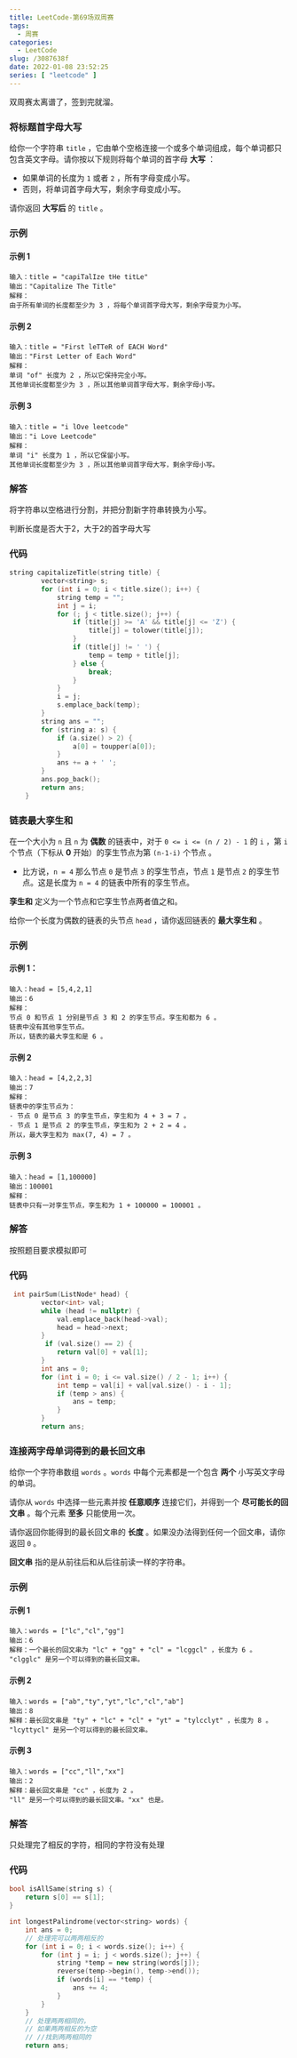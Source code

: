 ```yaml
---
title: LeetCode-第69场双周赛
tags:
  - 周赛
categories:
  - LeetCode
slug: /3087638f
date: 2022-01-08 23:52:25
series: [ "leetcode" ] 
---
```


双周赛太离谱了，签到完就溜。

<!--more-->

### 将标题首字母大写

给你一个字符串 `title` ，它由单个空格连接一个或多个单词组成，每个单词都只包含英文字母。请你按以下规则将每个单词的首字母 **大写** ：

- 如果单词的长度为 `1` 或者 `2` ，所有字母变成小写。
- 否则，将单词首字母大写，剩余字母变成小写。

请你返回 **大写后** 的 `title` 。

### 示例

#### **示例 1**

```
输入：title = "capiTalIze tHe titLe"
输出："Capitalize The Title"
解释：
由于所有单词的长度都至少为 3 ，将每个单词首字母大写，剩余字母变为小写。
```

#### **示例 2**

```
输入：title = "First leTTeR of EACH Word"
输出："First Letter of Each Word"
解释：
单词 "of" 长度为 2 ，所以它保持完全小写。
其他单词长度都至少为 3 ，所以其他单词首字母大写，剩余字母小写。
```

#### **示例 3**

```
输入：title = "i lOve leetcode"
输出："i Love Leetcode"
解释：
单词 "i" 长度为 1 ，所以它保留小写。
其他单词长度都至少为 3 ，所以其他单词首字母大写，剩余字母小写。
```

### 解答

将字符串以空格进行分割，并把分割新字符串转换为小写。

判断长度是否大于2，大于2的首字母大写

### 代码

```c++
string capitalizeTitle(string title) {
        vector<string> s;
        for (int i = 0; i < title.size(); i++) {
            string temp = "";
            int j = i;
            for (; j < title.size(); j++) {
                if (title[j] >= 'A' && title[j] <= 'Z') {
                    title[j] = tolower(title[j]);
                }
                if (title[j] != ' ') {
                    temp = temp + title[j];
                } else {
                    break;
                }
            }
            i = j;
            s.emplace_back(temp);
        }
        string ans = "";
        for (string a: s) {
            if (a.size() > 2) {
                a[0] = toupper(a[0]);
            }
            ans += a + ' ';
        }
        ans.pop_back();
        return ans;
    }
```

### 链表最大孪生和

在一个大小为 `n` 且 `n` 为 **偶数** 的链表中，对于 `0 <= i <= (n / 2) - 1` 的 `i` ，第 `i` 个节点（下标从 **0** 开始）的孪生节点为第 `(n-1-i)` 个节点 。

- 比方说，`n = 4` 那么节点 `0` 是节点 `3` 的孪生节点，节点 `1` 是节点 `2` 的孪生节点。这是长度为 `n = 4` 的链表中所有的孪生节点。

**孪生和** 定义为一个节点和它孪生节点两者值之和。

给你一个长度为偶数的链表的头节点 `head` ，请你返回链表的 **最大孪生和** 。

### 示例

#### 示例 1：

```
输入：head = [5,4,2,1]
输出：6
解释：
节点 0 和节点 1 分别是节点 3 和 2 的孪生节点。孪生和都为 6 。
链表中没有其他孪生节点。
所以，链表的最大孪生和是 6 。
```

#### **示例 2**

```
输入：head = [4,2,2,3]
输出：7
解释：
链表中的孪生节点为：
- 节点 0 是节点 3 的孪生节点，孪生和为 4 + 3 = 7 。
- 节点 1 是节点 2 的孪生节点，孪生和为 2 + 2 = 4 。
所以，最大孪生和为 max(7, 4) = 7 。
```

#### **示例 3**

```
输入：head = [1,100000]
输出：100001
解释：
链表中只有一对孪生节点，孪生和为 1 + 100000 = 100001 。
```

### 解答

按照题目要求模拟即可

### 代码

```c++
 int pairSum(ListNode* head) {
        vector<int> val;
        while (head != nullptr) {
            val.emplace_back(head->val);
            head = head->next;
        }
         if (val.size() == 2) {
            return val[0] + val[1];
        }
        int ans = 0;
        for (int i = 0; i <= val.size() / 2 - 1; i++) {
            int temp = val[i] + val[val.size() - i - 1];
            if (temp > ans) {
                ans = temp;
            }
        }
        return ans;
```

### 连接两字母单词得到的最长回文串

给你一个字符串数组 `words` 。`words` 中每个元素都是一个包含 **两个** 小写英文字母的单词。

请你从 `words` 中选择一些元素并按 **任意顺序** 连接它们，并得到一个 **尽可能长的回文串** 。每个元素 **至多** 只能使用一次。

请你返回你能得到的最长回文串的 **长度** 。如果没办法得到任何一个回文串，请你返回 `0` 。

**回文串** 指的是从前往后和从后往前读一样的字符串。

### 示例

#### 示例 1

```
输入：words = ["lc","cl","gg"]
输出：6
解释：一个最长的回文串为 "lc" + "gg" + "cl" = "lcggcl" ，长度为 6 。
"clgglc" 是另一个可以得到的最长回文串。
```

#### 示例 2

```
输入：words = ["ab","ty","yt","lc","cl","ab"]
输出：8
解释：最长回文串是 "ty" + "lc" + "cl" + "yt" = "tylcclyt" ，长度为 8 。
"lcyttycl" 是另一个可以得到的最长回文串。
```

#### 示例 3

```
输入：words = ["cc","ll","xx"]
输出：2
解释：最长回文串是 "cc" ，长度为 2 。
"ll" 是另一个可以得到的最长回文串。"xx" 也是。
```

### 解答

只处理完了相反的字符，相同的字符没有处理

### 代码

```C++
bool isAllSame(string s) {
    return s[0] == s[1];
}

int longestPalindrome(vector<string> words) {
    int ans = 0;
    // 处理完可以两两相反的
    for (int i = 0; i < words.size(); i++) {
        for (int j = i; j < words.size(); j++) {
            string *temp = new string(words[j]);
            reverse(temp->begin(), temp->end());
            if (words[i] == *temp) {
                ans += 4;
            }
        }
    }
    // 处理两两相同的，
    // 如果两两相反的为空
    // //找到两两相同的
    return ans;
```

